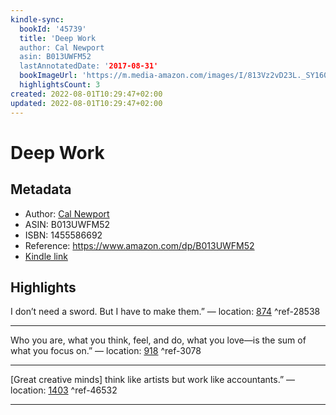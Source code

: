 ```yaml
---
kindle-sync:
  bookId: '45739'
  title: 'Deep Work
  author: Cal Newport
  asin: B013UWFM52
  lastAnnotatedDate: '2017-08-31'
  bookImageUrl: 'https://m.media-amazon.com/images/I/813Vz2vD23L._SY160.jpg'
  highlightsCount: 3
created: 2022-08-01T10:29:47+02:00
updated: 2022-08-01T10:29:47+02:00
---
```

# Deep Work
## Metadata
* Author: [Cal Newport](https://www.amazon.com/Cal-Newport/e/B001IGNR0U/ref=dp_byline_cont_ebooks_1)
* ASIN: B013UWFM52
* ISBN: 1455586692
* Reference: https://www.amazon.com/dp/B013UWFM52
* [Kindle link](kindle://book?action=open&asin=B013UWFM52)

## Highlights
I don’t need a sword. But I have to make them.” — location: [874](kindle://book?action=open&asin=B013UWFM52&location=874) ^ref-28538

---
Who you are, what you think, feel, and do, what you love—is the sum of what you focus on.” — location: [918](kindle://book?action=open&asin=B013UWFM52&location=918) ^ref-3078

---
[Great creative minds] think like artists but work like accountants.” — location: [1403](kindle://book?action=open&asin=B013UWFM52&location=1403) ^ref-46532

---
